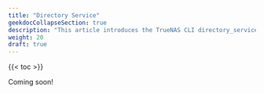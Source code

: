 ```yaml
---
title: "Directory Service"
geekdocCollapseSection: true
description: "This article introduces the TrueNAS CLI directory_service namespace, used to access child namespaces and commands including activedirectory, idmap, kerberos, and ldap." 
weight: 20
draft: true
---
```


{{< toc >}}

Coming soon!
